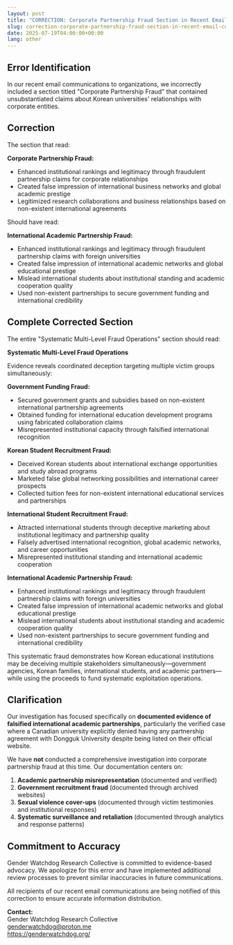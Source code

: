 ```yaml
---
layout: post
title: "CORRECTION: Corporate Partnership Fraud Section in Recent Email Communications"
slug: correction-corporate-partnership-fraud-section-in-recent-email-communications
date: 2025-07-19T04:00:00+00:00
lang: other
---
```


## Error Identification

In our recent email communications to organizations, we incorrectly included a section titled "Corporate Partnership Fraud" that contained unsubstantiated claims about Korean universities' relationships with corporate entities.

## Correction

The section that read:

**Corporate Partnership Fraud:**
- Enhanced institutional rankings and legitimacy through fraudulent partnership claims for corporate relationships
- Created false impression of international business networks and global academic prestige
- Legitimized research collaborations and business relationships based on non-existent international agreements

Should have read:

**International Academic Partnership Fraud:**
- Enhanced institutional rankings and legitimacy through fraudulent partnership claims with foreign universities
- Created false impression of international academic networks and global educational prestige
- Mislead international students about institutional standing and academic cooperation quality
- Used non-existent partnerships to secure government funding and international credibility

## Complete Corrected Section

The entire "Systematic Multi-Level Fraud Operations" section should read:

**Systematic Multi-Level Fraud Operations**

Evidence reveals coordinated deception targeting multiple victim groups simultaneously:

**Government Funding Fraud:**
- Secured government grants and subsidies based on non-existent international partnership agreements
- Obtained funding for international education development programs using fabricated collaboration claims
- Misrepresented institutional capacity through falsified international recognition

**Korean Student Recruitment Fraud:**
- Deceived Korean students about international exchange opportunities and study abroad programs
- Marketed false global networking possibilities and international career prospects
- Collected tuition fees for non-existent international educational services and partnerships

**International Student Recruitment Fraud:**
- Attracted international students through deceptive marketing about institutional legitimacy and partnership quality
- Falsely advertised international recognition, global academic networks, and career opportunities
- Misrepresented institutional standing and international academic cooperation

**International Academic Partnership Fraud:**
- Enhanced institutional rankings and legitimacy through fraudulent partnership claims with foreign universities
- Created false impression of international academic networks and global educational prestige
- Mislead international students about institutional standing and academic cooperation quality
- Used non-existent partnerships to secure government funding and international credibility

This systematic fraud demonstrates how Korean educational institutions may be deceiving multiple stakeholders simultaneously—government agencies, Korean families, international students, and academic partners—while using the proceeds to fund systematic exploitation operations.

## Clarification

Our investigation has focused specifically on **documented evidence of falsified international academic partnerships**, particularly the verified case where a Canadian university explicitly denied having any partnership agreement with Dongguk University despite being listed on their official website.

We have **not** conducted a comprehensive investigation into corporate partnership fraud at this time. Our documentation centers on:

1. **Academic partnership misrepresentation** (documented and verified)
2. **Government recruitment fraud** (documented through archived websites)
3. **Sexual violence cover-ups** (documented through victim testimonies and institutional responses)
4. **Systematic surveillance and retaliation** (documented through analytics and response patterns)

## Commitment to Accuracy

Gender Watchdog Research Collective is committed to evidence-based advocacy. We apologize for this error and have implemented additional review processes to prevent similar inaccuracies in future communications.

All recipients of our recent email communications are being notified of this correction to ensure accurate information distribution.

**Contact:**  
Gender Watchdog Research Collective  
genderwatchdog@proton.me  
https://genderwatchdog.org/
